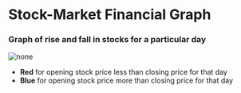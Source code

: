 # Stock-Market Financial Graph

### Graph of rise and fall in stocks for a particular day
![none](http://url/to/img.png)

- **Red** for opening stock price less than closing price for that day
- **Blue** for opening stock price more than closing price for that day